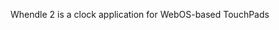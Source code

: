 
Whendle 2 is a clock application for WebOS-based TouchPads

<!--
ssh into emulator:
  => ssh -p 5522 -l root localhost

start the debugger:
  => run-js-service -d /media/cryptofs/apps/usr/palm/services/com.hoopengines.whendle.timekeeping.service

timekeeping
  => luna-send -n 1 palm://com.hoopengines.whendle.timekeeping.service/now '{}'

alarms index
  => luna-send -n 1 palm://com.hoopengines.whendle.timekeeping.service/list '{}'

alarms post
  => luna-send -n 1 palm://com.hoopengines.whendle.timekeeping.service/new '{"hour":10,"minute":11,"sunday":true,"on":true}'

alarms delete
  => luna-send -n 1 palm://com.hoopengines.whendle.timekeeping.service/delete '{"id":"XXXX"}'

copy files to emulator (in a separate terminal)
  => scp -P 5522 file.mp3 root@localhost:/media/internal
-->